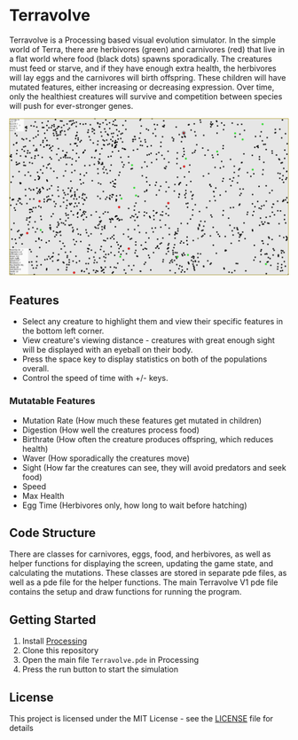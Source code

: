 # Terravolve

Terravolve is a Processing based visual evolution simulator. In the simple world of Terra, there are herbivores (green) and carnivores (red) that live in a flat world where food (black dots) spawns sporadically. The creatures must feed or starve, and if they have enough extra health, the herbivores will lay eggs and the carnivores will birth offspring. These children will have mutated features, either increasing or decreasing expression. Over time, only the healthiest creatures will survive and competition between species will push for ever-stronger genes.

![Terravolve Screenshot](screenshot.png)

## Features

- Select any creature to highlight them and view their specific features in the bottom left corner.
- View creature's viewing distance - creatures with great enough sight will be displayed with an eyeball on their body.
- Press the space key to display statistics on both of the populations overall.
- Control the speed of time with +/- keys.

### Mutatable Features

- Mutation Rate (How much these features get mutated in children)
- Digestion (How well the creatures process food)
- Birthrate (How often the creature produces offspring, which reduces health)
- Waver (How sporadically the creatures move)
- Sight (How far the creatures can see, they will avoid predators and seek food)
- Speed
- Max Health
- Egg Time (Herbivores only, how long to wait before hatching)

## Code Structure

There are classes for carnivores, eggs, food, and herbivores, as well as helper functions for displaying the screen, updating the game state, and calculating the mutations. These classes are stored in separate pde files, as well as a pde file for the helper functions. The main Terravolve V1 pde file contains the setup and draw functions for running the program.

## Getting Started

1. Install [Processing](https://processing.org/download/)
2. Clone this repository
3. Open the main file `Terravolve.pde` in Processing
4. Press the run button to start the simulation

## License

This project is licensed under the MIT License - see the [LICENSE](LICENSE) file for details
